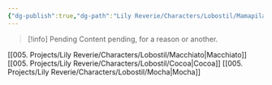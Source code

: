 ```yaml
---
{"dg-publish":true,"dg-path":"Lily Reverie/Characters/Lobostil/Mamapilan.md","permalink":"/lily-reverie/characters/lobostil/mamapilan/","created":"2024-01-20T04:36:41.255-03:00","updated":"2024-01-20T04:47:44.730-03:00"}
---
```



>[!info] Pending
>Content pending, for a reason or another.

[[005. Projects/Lily Reverie/Characters/Lobostil/Macchiato\|Macchiato]]
[[005. Projects/Lily Reverie/Characters/Lobostil/Cocoa\|Cocoa]]
[[005. Projects/Lily Reverie/Characters/Lobostil/Mocha\|Mocha]]